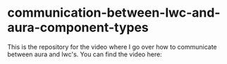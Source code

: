 # communication-between-lwc-and-aura-component-types
This is the repository for the video where I go over how to communicate between aura and lwc's. You can find the video here: 
